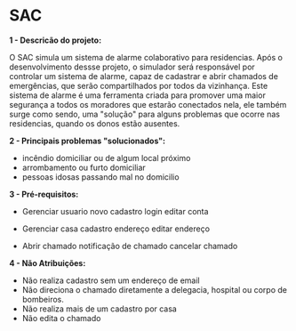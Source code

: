 # SAC

**1 - Descricão do projeto:**

O SAC simula um sistema de alarme colaborativo para residencias. Após o desenvolvimento dessse projeto, o simulador será responsável por controlar um sistema de alarme, capaz de cadastrar e abrir chamados de emergências, que serão compartilhados por todos da vizinhança. Este sistema de alarme é uma ferramenta criada para promover uma maior segurança a todos os moradores que estarão conectados nela, ele também surge como sendo, uma "solução" para alguns problemas que ocorre nas residencias, quando os donos estão ausentes.

**2 - Principais problemas "solucionados":**

- incêndio domiciliar ou de algum local próximo 
- arrombamento ou furto domiciliar
- pessoas idosas passando mal no domicilio 

**3 - Pré-requisitos:**

- Gerenciar usuario
  novo cadastro
  login
  editar conta
  
- Gerenciar casa
  cadastro endereço
  editar endereço 

- Abrir chamado
   notificação de chamado
   cancelar chamado
   
**4 - Não Atribuições:**

- Não realiza cadastro sem um endereço de email
- Não direciona o chamado diretamente a delegacia, hospital ou corpo de bombeiros.
- Não realiza mais de um cadastro por casa
- Não edita o chamado

